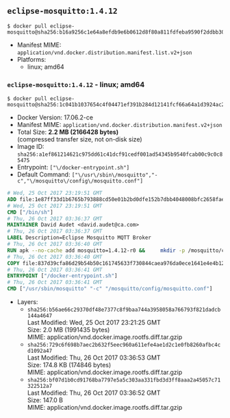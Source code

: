 ## `eclipse-mosquitto:1.4.12`

```console
$ docker pull eclipse-mosquitto@sha256:b16a9256c1e64a8efdb9e6b0612d8f80a811fdfeba9590f2ddbb305658932a5e
```

-	Manifest MIME: `application/vnd.docker.distribution.manifest.list.v2+json`
-	Platforms:
	-	linux; amd64

### `eclipse-mosquitto:1.4.12` - linux; amd64

```console
$ docker pull eclipse-mosquitto@sha256:1c041b1037654c4f04471ef391b284d12141fcf66a64a1d3924ac281e519868f
```

-	Docker Version: 17.06.2-ce
-	Manifest MIME: `application/vnd.docker.distribution.manifest.v2+json`
-	Total Size: **2.2 MB (2166428 bytes)**  
	(compressed transfer size, not on-disk size)
-	Image ID: `sha256:a1ef861214621c975dd61c41dcf91cedf001ad54345b9540fcab00c9c0c85475`
-	Entrypoint: `["\/docker-entrypoint.sh"]`
-	Default Command: `["\/usr\/sbin\/mosquitto","-c","\/mosquitto\/config\/mosquitto.conf"]`

```dockerfile
# Wed, 25 Oct 2017 23:19:51 GMT
ADD file:1e87ff33d1b6765b793888cd50e01b2bd0dfe152b7dbb4048008bfc2658faea7 in / 
# Wed, 25 Oct 2017 23:19:51 GMT
CMD ["/bin/sh"]
# Thu, 26 Oct 2017 03:36:37 GMT
MAINTAINER David Audet <david.audet@ca.com>
# Thu, 26 Oct 2017 03:36:37 GMT
LABEL Description=Eclipse Mosquitto MQTT Broker
# Thu, 26 Oct 2017 03:36:40 GMT
RUN apk --no-cache add mosquitto=1.4.12-r0 &&     mkdir -p /mosquitto/config /mosquitto/data /mosquitto/log &&     cp /etc/mosquitto/mosquitto.conf /mosquitto/config &&     chown -R mosquitto:mosquitto /mosquitto
# Thu, 26 Oct 2017 03:36:40 GMT
COPY file:837d39cfa86d29b54b50c161745633f730844caea976da0ece1641e4e4b122aa in / 
# Thu, 26 Oct 2017 03:36:41 GMT
ENTRYPOINT ["/docker-entrypoint.sh"]
# Thu, 26 Oct 2017 03:36:41 GMT
CMD ["/usr/sbin/mosquitto" "-c" "/mosquitto/config/mosquitto.conf"]
```

-	Layers:
	-	`sha256:b56ae66c29370df48e7377c8f9baa744a3958058a766793f821dadcb144a4647`  
		Last Modified: Wed, 25 Oct 2017 23:21:25 GMT  
		Size: 2.0 MB (1991435 bytes)  
		MIME: application/vnd.docker.image.rootfs.diff.tar.gzip
	-	`sha256:729c6f698b7aec2b632f5eec960a611efe4ae1d2c1e0fb8260afbc4cd1092a47`  
		Last Modified: Thu, 26 Oct 2017 03:36:53 GMT  
		Size: 174.8 KB (174846 bytes)  
		MIME: application/vnd.docker.image.rootfs.diff.tar.gzip
	-	`sha256:bf07d1b0cd91768ba7797e5a5c303aa331fbd3d3ff8aaa2a45057c71322512a7`  
		Last Modified: Thu, 26 Oct 2017 03:36:52 GMT  
		Size: 147.0 B  
		MIME: application/vnd.docker.image.rootfs.diff.tar.gzip
